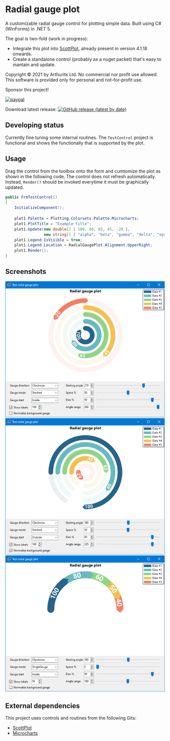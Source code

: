 # Radial gauge plot
A customizable radial gauge control for plotting simple data. Built using C# (WinForms) in .NET 5.

The goal is two-fold (work in progress):
* Integrate this plot into [ScottPlot](https://github.com/ScottPlot/ScottPlot), already present in version 4.1.18 onwards.
* Create a standalone control (probably as a nuget packet) that's easy to mantain and update.

Copyright © 2021 by Arthurits Ltd. No commercial nor profit use allowed. This software is provided only for personal and not-for-profit use.

Sponsor this project!

[![paypal](https://www.paypalobjects.com/en_US/i/btn/btn_donateCC_LG.gif)](https://www.paypal.com/paypalme/ArthuritsLtd)

Download latest release: [![GitHub release (latest by date)](https://img.shields.io/github/v/release/arthurits/RadialGaugePlot?include_prereleases)](https://github.com/arthurits/RadialGaugePlot/releases)

## Developing status
Currently fine tuning some internal routines.
The `TestControl` project is functional and shows the functionally that is supported by the plot.

## Usage
Drag the control from the toolbox onto the form and cumtomize the plot as shown in the following code. The control does not refresh automatically. Instead, `Render()` should be invoked everytime it must be graphically updated.

```csharp
public FrmTestControl()
{
    InitializeComponent();
    
    plot1.Palette = Plotting.Colorsets.Palette.Microcharts;
    plot1.PlotTitle = "Example title";
    plot1.Update(new double[] { 100, 80, 65, 45, -20 },
                 new string[] { "alpha", "beta", "gamma", "delta", "epsilon" });
    plot1.Legend.IsVisible = true;
    plot1.Legend.Location = RadialGaugePlot.Alignment.UpperRight;
    plot1.Render();
}
```

## Screenshots
![Screenshot](https://github.com/arthurits/RadialGaugePlot/blob/master/TestControl/images/Screenshot01.png?raw=true "Radial gauge example 1")
![Screenshot](https://github.com/arthurits/RadialGaugePlot/blob/master/TestControl/images/Screenshot02.png?raw=true "Radial gauge example 2")
![Screenshot](https://github.com/arthurits/RadialGaugePlot/blob/master/TestControl/images/Screenshot03.png?raw=true "Radial gauge example 3")

## External dependencies
This project uses controls and routines from the following Gits:
* [ScottPlot](https://github.com/ScottPlot/ScottPlot)
* [Microcharts](https://github.com/dotnet-ad/Microcharts)
